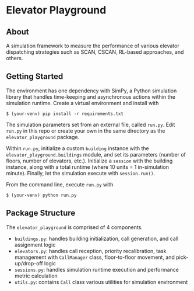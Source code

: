 # Elevator Playground

## About
A simulation framework to measure the performance of various elevator dispatching strategies such as SCAN, CSCAN, RL-based approaches, and others.

## Getting Started
The environment has one dependency with SimPy, a Python simulation library that handles time-keeping and asynchronous actions within the simulation runtime. Create a virtual environment and install with

    $ (your-venv) pip install -r requirements.txt

The simulation parameters set from an external file, called `run.py`. Edit `run.py` in this repo or create your own in the same directory as the `elevator_playground` package.

Within `run.py`, initialize a custom `building` instance with the `elevator_playground.buildings` module, and set its parameters (number of floors, number of elevators, etc.). Initialize a `session` with the building instance, along with a total runtime (where 10 units = 1 in-simulation minute). Finally, let the simulation execute with `session.run()`.

From the command line, execute `run.py` with

    $ (your-venv) python run.py

## Package Structure
The `elevator_playground` is comprised of 4 components.
  * `buildings.py`: handles building initialization, call generation, and call assignment logic
  * `elevators.py`: handles call reception, priority recalibration, task management with `CallManager` class, floor-to-floor movement, and pick-up/drop-off logic
  * `sessions.py`: handles simulation runtime execution and performance metric calculation
  * `utils.py`: contains `Call` class various utilities for simulation environment
